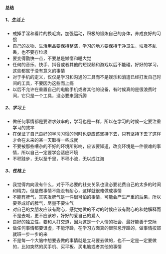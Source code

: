 #### 总结

##### 1、生活上

- 戒掉手淫和看片的换毛病，加强运动，积极的锻炼自己的身体，养成良好的习惯
- 自己的衣物、生活用品要保持整洁，学习的地方要保持干净卫生，垃圾不乱丢，也不要存垃圾
- 要变得勤快一点，不要总是懒惰和睡大觉
- 任何的音乐、快手、抖音或者其他的短视频和游戏以后不能碰，好好的学习，这些都属于没有意义的事情
- 对于手机的定义，仅仅是学习和沟通的工具而不是娱乐和消遣已经打发自己时间的工具，不要因为这些而上瘾
- 以后不允许在重置自己的电脑手机或者其他的设备，有时候真的是很浪费时间，它只是一个工具，没必要来回折腾

##### 2、学习上

- 做任何事情都是要讲求效率的，学习也是一样，所以在学习的时候一定要注重学习的效率
- 在保证了自己良好的学习习惯的同时也更应该坚持下去，只有坚持下去了这样才会在未来的某一天取得一些成就
- 不要被那些嘈杂的不好的环境所影响，应该要知道，改变环境是一件很难的事情，所以自己一定要学会适应环境
- 不积跬步，无以至千里，不积小流，无以成江海

##### 3、性格上

- 我觉得内向没有什么，对于不必要的社交关系也没必要花费自己的太多的时间和精力，但是做事情不能没有耐心，这样就很难做成事情
- 不能有脾气，其实发脾气是一件很可怕的事情，可能会产生严重的后果，所以要养成好的脾气，尽量不要生气
- 对自己的女朋友应该有耐心，感觉她做的不对的时候应该有耐心的和她解释而不是去喊，更不应该吵，好好的爱自己的爱人
- 良好的独立性，要和人打交道，因为这是一个人情的社会，最好能善于交际
- 做任何事情都要谦虚，不能浮躁，在学习方面真的很禁忌浮躁的，做事情按部就班一步一步的来
- 不是每一个大脑中想要去做的事情就是立马要去做的，也不一定是一定要做的，比如突然的买手机、买平板、买电脑或者其他的事情
